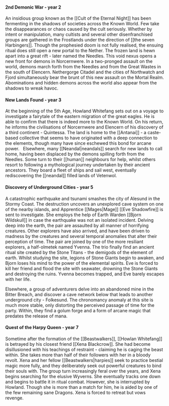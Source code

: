 #### 2nd Demonic War - year 2

An insidious group known as the [[Cult of the Eternal Night]] has been fermenting in the shadows of societies across the Known World. Few take the disappearances or chaos caused by the cult seriously. Whether by intent or manipulation, many cultists and several other disenfranchised groups are gathered in the Frostlands under the direction of [[the seven Harbingers]]. Though the prophesied doom is not fully realised, the ensuing ritual does still open a new portal to the Nether. The frozen land is hewn apart into a great rift - later named the Needles. This void nexus opens a new front for demons in Norcernwere. In a two-pronged assault on the world, demons march forth from the Needles and from the Great Wastes in the south of Elencern. Nethergorge Citadel and the cities of Northwatch and Fjord simultaneously bear the brunt of this new assault on the Mortal Realm. Abominations and hidden demons across the world also appear from the shadows to wreak havoc.

#### New Lands Found - year 3

At the beginning of the 5th Age, Howland Whitefang sets out on a voyage to investigate a fairytale of the eastern migration of the great eagles. He is able to confirm that there is indeed more to the Known World. On his return, he informs the civilisations of Norcernwere and Elencern of his discovery of a third continent - Quintessa. The land is home to the [[Antanai]] - a caste-based collective that seems to have originated with a deep connection to the elements, though many have since eschewed this bond for arcane power.   Elsewhere, many [[Neandal|neandals]] search for new lands to call home, having been displaced by the demons spilling forth from the Needles. Some turn to their [[human]] neighbours for help, whilst others resort to following a mythological journey undertaken by their ancient ancestors. They board a fleet of ships and sail west, eventually rediscovering the [[neandal]] filled lands of Vetenwol.  

#### Discovery of Underground Cities - year 5

A catastrophic earthquake and tsunami smashes the city of Alesund in the Stormy Coast. The destruction uncovers an unexplored cave system on one of the nearby islands, and Apprentice [[Mages|Mage]] [[Eve Shadowfire]] is sent to investigate. She employs the help of Earth Warden [[Bjorn Wildskull]] in case the earthquake was not an isolated incident. Delving deep into the earth, the pair are assaulted by all manner of horrifying creatures. Other explorers have also arrived, and have been driven to madness by the creatures and several temporal anomalies that alter their perception of time. The pair are joined by one of the more resiliant explorers, a half-olmetek named Yvenna. The trio finally find an ancient ritual site created by the Stone Titans - the demigods of the element of earth. Whilst studying the site, legions of Stone Giants begin to awaken, and Bjorn loses his mind to the power of the elemental spirits. Eve is forced to kill her friend and flood the site with seawater, drowning the Stone Giants and destroying the ruins. Yvenna becomes trapped, and Eve barely escapes with her life.  

Elsewhere, a group of adventurers delve into an abandoned mine in the Bitter Breach, and discover a cave network below that leads to another underground city - Folkesund. The chronomancy anomaly at this site is much more stable, only distorting the perceived passage of time for the party. Within, they find a golum forge and a form of arcane magic that predates the release of mana. 

#### Quest of the Harpy Queen - year 7

Sometime after the formation of the [[Beastwalkers]], [[Howlan Whitefang]] is betrayed by his closest friend [[Xena Blackcrow]]. She had become disillusioned with his teachings of restraint - claiming he is caging the beast within. She takes more than half of their followers with her in a bloody revolt. Xena and her fellow [[Beastwalkers|harpies]] seek to practice bestial magic more fully, and they deliberately seek out powerful creatures to bind their souls with. The group turn increasingly feral over the years, and Xena begins searching for the elusive Wyverns. She eventually tracks one down and begins to battle it in ritual combat. However, she is interrupted by Howland. Though she is more than a match for him, he is aided by one of the few remaining sane Dragons. Xena is forced to retreat but vows revenge.